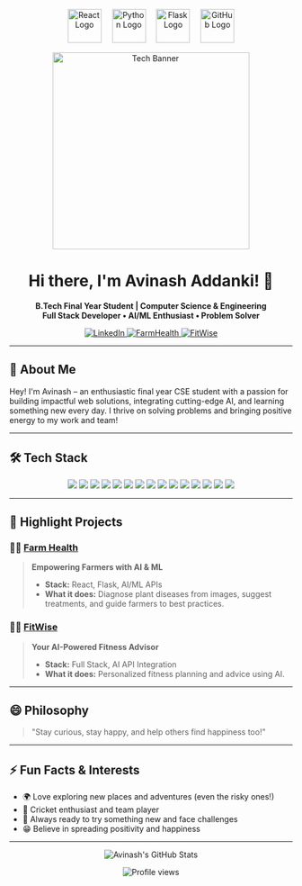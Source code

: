 <p align="center">
  <img src="https://cdn.jsdelivr.net/gh/devicons/devicon/icons/react/react-original-wordmark.svg" alt="React Logo" width="60" style="margin-right:15px;" />
  <img src="https://cdn.jsdelivr.net/gh/devicons/devicon/icons/python/python-original.svg" alt="Python Logo" width="60" style="margin-right:15px;" />
  <img src="https://cdn.jsdelivr.net/gh/devicons/devicon/icons/flask/flask-original.svg" alt="Flask Logo" width="60" style="margin-right:15px;" />
  <img src="https://cdn.jsdelivr.net/gh/devicons/devicon/icons/github/github-original.svg" alt="GitHub Logo" width="60" />
</p>

<p align="center">
  <img src="https://user-images.githubusercontent.com/674621/71187894-578afd00-2258-11ea-9cf9-69e4f3e11906.png" alt="Tech Banner" width="350"/>
</p>

<h1 align="center">Hi there, I'm Avinash Addanki! 👋</h1>
<p align="center">
  <b>B.Tech Final Year Student | Computer Science & Engineering</b><br>
  <b>Full Stack Developer • AI/ML Enthusiast • Problem Solver</b>
</p>

<p align="center">
  <a href="https://www.linkedin.com/in/avinash-addanki/">
    <img src="https://img.shields.io/badge/LinkedIn-blue?logo=linkedin&logoColor=white" alt="LinkedIn" />
  </a>
  <a href="https://farmhealth.netlify.app/">
    <img src="https://img.shields.io/badge/FarmHealth-Live-success?logo=react&logoColor=white" alt="FarmHealth" />
  </a>
  <a href="https://fitwise.netlify.app/">
    <img src="https://img.shields.io/badge/FitWise-Live-brightgreen?logo=python&logoColor=white" alt="FitWise" />
  </a>
</p>

---

## 🚀 About Me

Hey! I'm Avinash – an enthusiastic final year CSE student with a passion for building impactful web solutions, integrating cutting-edge AI, and learning something new every day. I thrive on solving problems and bringing positive energy to my work and team!

---

## 🛠️ Tech Stack

<p align="center">
  <img src="https://img.shields.io/badge/React-20232A?style=for-the-badge&logo=react&logoColor=61DAFB"/>
  <img src="https://img.shields.io/badge/Flask-000?style=for-the-badge&logo=flask"/>
  <img src="https://img.shields.io/badge/Python-3776AB?style=for-the-badge&logo=python&logoColor=white"/>
  <img src="https://img.shields.io/badge/JavaScript-F7DF1E?style=for-the-badge&logo=javascript&logoColor=black"/>
  <img src="https://img.shields.io/badge/HTML5-E34F26?style=for-the-badge&logo=html5&logoColor=white"/>
  <img src="https://img.shields.io/badge/CSS3-1572B6?style=for-the-badge&logo=css3&logoColor=white"/>
  <img src="https://img.shields.io/badge/Node.js-339933?style=for-the-badge&logo=nodedotjs&logoColor=white"/>
  <img src="https://img.shields.io/badge/Express-000?style=for-the-badge&logo=express&logoColor=white"/>
  <img src="https://img.shields.io/badge/MongoDB-4EA94B?style=for-the-badge&logo=mongodb&logoColor=white"/>
  <img src="https://img.shields.io/badge/MySQL-4479A1?style=for-the-badge&logo=mysql&logoColor=white"/>
  <img src="https://img.shields.io/badge/Netlify-00C7B7?style=for-the-badge&logo=netlify&logoColor=white"/>
  <img src="https://img.shields.io/badge/AI%20API%20Integration-FF9800?style=for-the-badge"/>
  <img src="https://img.shields.io/badge/Machine%20Learning-009688?style=for-the-badge"/>
  <img src="https://img.shields.io/badge/Deep%20Learning-673AB7?style=for-the-badge"/>
  <img src="https://img.shields.io/badge/GitHub-181717?style=for-the-badge&logo=github&logoColor=white"/>
</p>

---

## 🌟 Highlight Projects

### 🧑‍🌾 [Farm Health](https://farmhealth.netlify.app/)
> **Empowering Farmers with AI & ML**
>
> - **Stack:** React, Flask, AI/ML APIs
> - **What it does:** Diagnose plant diseases from images, suggest treatments, and guide farmers to best practices.

### 🏋️‍♂️ [FitWise](https://fitwise.netlify.app/)
> **Your AI-Powered Fitness Advisor**
>
> - **Stack:** Full Stack, AI API Integration
> - **What it does:** Personalized fitness planning and advice using AI.

---

## 😄 Philosophy

> "Stay curious, stay happy, and help others find happiness too!"

---

## ⚡ Fun Facts & Interests

- 🌍 Love exploring new places and adventures (even the risky ones!)
- 🏏 Cricket enthusiast and team player
- 🚀 Always ready to try something new and face challenges
- 😁 Believe in spreading positivity and happiness

---

<p align="center">
  <img src="https://github-readme-stats.vercel.app/api?username=avinash776&show_icons=true&theme=radical" alt="Avinash's GitHub Stats" />
</p>

<p align="center">
  <img src="https://komarev.com/ghpvc/?username=avinash776&style=for-the-badge&color=blue" alt="Profile views"/>
</p>

<!--
Let's connect, collaborate and make a difference!
-->
